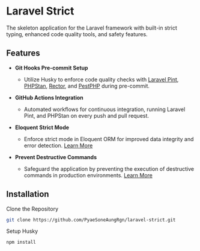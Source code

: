# Laravel Strict

The skeleton application for the Laravel framework with built-in strict typing, enhanced code quality tools, and safety features.

## Features

-   **Git Hooks Pre-commit Setup**

    -   Utilize Husky to enforce code quality checks with [Laravel Pint](https://laravel.com/docs/11.x/pint), [PHPStan](https://phpstan.org/), [Rector](https://getrector.com/), and [PestPHP](https://pestphp.com/) during pre-commit.

-   **GitHub Actions Integration**

    -   Automated workflows for continuous integration, running Laravel Pint, and PHPStan on every push and pull request.

-   **Eloquent Strict Mode**

    -   Enforce strict mode in Eloquent ORM for improved data integrity and error detection. [Learn More](https://laravel-news.com/shouldbestrict)

-   **Prevent Destructive Commands**
    -   Safeguard the application by preventing the execution of destructive commands in production environments. [Learn More](https://laravel-news.com/prevent-destructive-commands-from-running-in-laravel-11)

## Installation

Clone the Repository

```bash
git clone https://github.com/PyaeSoneAungRgn/laravel-strict.git
```

Setup Husky

```
npm install
```
